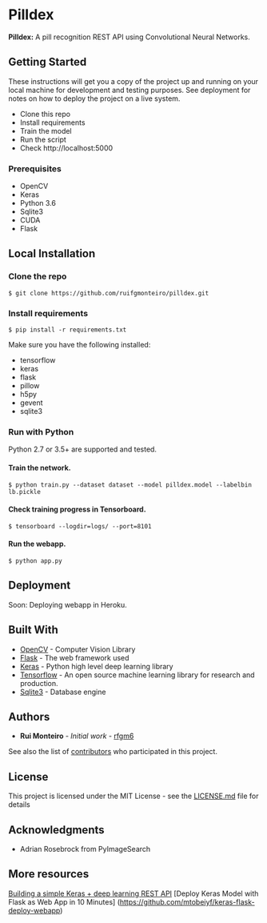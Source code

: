 # Pilldex

**Pilldex:** A pill recognition REST API using Convolutional Neural Networks.

## Getting Started

These instructions will get you a copy of the project up and running on your local machine for development and testing purposes. See deployment for notes on how to deploy the project on a live system.

- Clone this repo 
- Install requirements
- Train the model
- Run the script
- Check http://localhost:5000

### Prerequisites

- OpenCV
- Keras
- Python 3.6
- Sqlite3
- CUDA
- Flask

## Local Installation

### Clone the repo
```shell
$ git clone https://github.com/ruifgmonteiro/pilldex.git
```

### Install requirements

```shell
$ pip install -r requirements.txt
```

Make sure you have the following installed:
- tensorflow
- keras
- flask
- pillow
- h5py
- gevent
- sqlite3

### Run with Python

Python 2.7 or 3.5+ are supported and tested.

#### Train the network.

```shell
$ python train.py --dataset dataset --model pilldex.model --labelbin lb.pickle
```

#### Check training progress in Tensorboard.

```shell
$ tensorboard --logdir=logs/ --port=8101
```

#### Run the webapp.

```shell
$ python app.py
```

## Deployment

Soon: Deploying webapp in Heroku.

## Built With

* [OpenCV](https://github.com/opencv/opencv) - Computer Vision Library
* [Flask](http://flask.pocoo.org/docs/1.0/) - The web framework used
* [Keras](https://keras.io/) - Python high level deep learning library
* [Tensorflow](https://www.tensorflow.org/) - An open source machine learning library for research and production.
* [Sqlite3](https://www.sqlite.org/docs.html) - Database engine

## Authors

* **Rui Monteiro** - *Initial work* - [rfgm6](https://github.com/rfgm6)

See also the list of [contributors](https://github.com/pilldex/graphs/contributors) who participated in this project.

## License

This project is licensed under the MIT License - see the [LICENSE.md](LICENSE.md) file for details

## Acknowledgments

* Adrian Rosebrock from PyImageSearch

## More resources

[Building a simple Keras + deep learning REST API](https://blog.keras.io/building-a-simple-keras-deep-learning-rest-api.html)
[Deploy Keras Model with Flask as Web App in 10 Minutes] (https://github.com/mtobeiyf/keras-flask-deploy-webapp)

